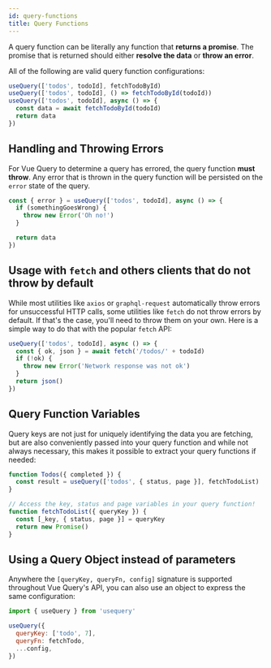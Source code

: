```yaml
---
id: query-functions
title: Query Functions
---
```


A query function can be literally any function that **returns a promise**. The promise that is returned should either **resolve the data** or **throw an error**.

All of the following are valid query function configurations:

```js
useQuery(['todos', todoId], fetchTodoById)
useQuery(['todos', todoId], () => fetchTodoById(todoId))
useQuery(['todos', todoId], async () => {
  const data = await fetchTodoById(todoId)
  return data
})
```

## Handling and Throwing Errors

For Vue Query to determine a query has errored, the query function **must throw**. Any error that is thrown in the query function will be persisted on the `error` state of the query.

```js
const { error } = useQuery(['todos', todoId], async () => {
  if (somethingGoesWrong) {
    throw new Error('Oh no!')
  }

  return data
})
```

## Usage with `fetch` and others clients that do not throw by default

While most utilities like `axios` or `graphql-request` automatically throw errors for unsuccessful HTTP calls, some utilities like `fetch` do not throw errors by default. If that's the case, you'll need to throw them on your own. Here is a simple way to do that with the popular `fetch` API:

```js
useQuery(['todos', todoId], async () => {
  const { ok, json } = await fetch('/todos/' + todoId)
  if (!ok) {
    throw new Error('Network response was not ok')
  }
  return json()
})
```

## Query Function Variables

Query keys are not just for uniquely identifying the data you are fetching, but are also conveniently passed into your query function and while not always necessary, this makes it possible to extract your query functions if needed:

```js
function Todos({ completed }) {
  const result = useQuery(['todos', { status, page }], fetchTodoList)
}

// Access the key, status and page variables in your query function!
function fetchTodoList({ queryKey }) {
  const [_key, { status, page }] = queryKey
  return new Promise()
}
```

## Using a Query Object instead of parameters

Anywhere the `[queryKey, queryFn, config]` signature is supported throughout Vue Query's API, you can also use an object to express the same configuration:

```js
import { useQuery } from 'usequery'

useQuery({
  queryKey: ['todo', 7],
  queryFn: fetchTodo,
  ...config,
})
```
